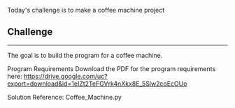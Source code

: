 Today's challenge is to make a coffee machine project

## Challenge
**************

The goal is to build the program for a coffee machine.

Program Requirements
Download the PDF for the program requirements here: https://drive.google.com/uc?export=download&id=1eIZt2TeFGVrk4nXkx8E_5Slw2coEcOUo

Solution Reference: Coffee_Machine.py